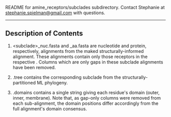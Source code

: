 README for amine_receptors/subclades subdirectory.
Contact Stephanie at stephanie.spielman@gmail.com with questions.

---


## Description of Contents

1. \<subclade\>_nuc.fasta and <subclade>_aa.fasta are nucleotide and protein, respectively, alignments from the maked structurally-informed alignment.
These alignments contain only those receptors in the respective <subclade>. Columns which are only gaps in these subclade alignments have been removed.

2. <subclade>.tree contains the corresponding subclade from the structurally-partitioned ML phylogeny.

3. <subclade>.domains contains a single string giving each residue's domain (outer, inner, membrane). Note that, as gap-only columns were removed from each sub-alignment, the domain positions differ accordingly from the full alignment's domain consensus. 
